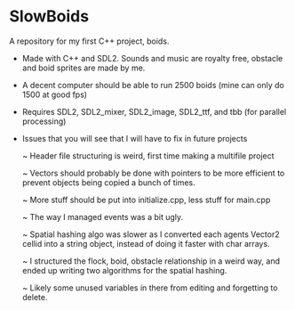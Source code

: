 # SlowBoids
A repository for my first C++ project, boids.
- Made with C++ and SDL2. Sounds and music are royalty free,
  obstacle and boid sprites are made by me.
- A decent computer should be able to run 2500 boids (mine can only do 1500 at good fps)
- Requires SDL2, SDL2_mixer, SDL2_image, SDL2_ttf, and tbb
  (for parallel processing)

- Issues that you will see that I will have to fix in future projects
  
  ~ Header file structuring is weird, first time making a multifile project
  
  ~ Vectors should probably be done with pointers to be more efficient to prevent
    objects being copied a bunch of times.
  
  ~ More stuff should be put into initialize.cpp, less stuff for main.cpp
  
  ~ The way I managed events was a bit ugly.
  
  ~ Spatial hashing algo was slower as I converted each agents Vector2 cellid
    into a string object, instead of doing it faster with char arrays.
  
  ~ I structured the flock, boid, obstacle relationship in a weird way,
    and ended up writing two algorithms for the spatial hashing.
  
  ~ Likely some unused variables in there from editing and forgetting to delete.
